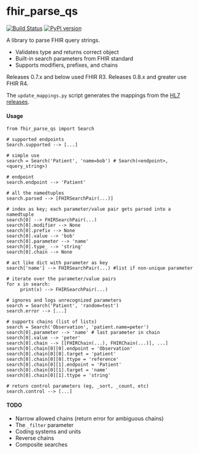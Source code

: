 # fhir_parse_qs

[![Build Status](https://travis-ci.com/teffalump/fhir_parse_qs.svg?branch=master)](https://travis-ci.com/teffalump/fhir_parse_qs)
[![PyPI version](https://badge.fury.io/py/fhir-parse-qs.svg)](https://badge.fury.io/py/fhir-parse-qs)

A library to parse FHIR query strings.

- Validates type and returns correct object
- Built-in search parameters from FHIR standard
- Supports modifiers, prefixes, and chains

Releases 0.7.x and below used FHIR R3. Releases 0.8.x and greater use FHIR R4.

The `update_mappings.py` script generates the mappings from the [HL7
releases](https://www.hl7.org/fhir/).

#### Usage

    from fhir_parse_qs import Search

    # supported endpoints
    Search.supported --> [...]

    # simple use
    search = Search('Patient', 'name=bob') # Search(<endpoint>, <query_string>)

    # endpoint
    search.endpoint --> 'Patient'

    # all the namedtuples
    search.parsed --> [FHIRSearchPair(...)]

    # index as key; each parameter/value pair gets parsed into a namedtuple
    search[0] --> FHIRSearchPair(...)
    search[0].modifier --> None
    search[0].prefix --> None
    search[0].value --> 'bob'
    search[0].parameter --> 'name'
    search[0].type_ --> 'string'
    search[0].chain --> None

    # act like dict with parameter as key
    search['name'] --> FHIRSearchPair(...) #list if non-unique parameter

    # iterate over the parameter/value pairs
    for x in search:
         print(x) --> FHIRSearchPair(...)

    # ignores and logs unrecognized parameters
    search = Search('Patient', 'random=test')
    search.error --> [...]

    # supports chains (list of lists)
    search = Search('Observation', 'patient.name=peter')
    search[0].parameter --> 'name' # last parameter in chain
    search[0].value --> 'peter'
    search[0].chain --> [[FHIRChain(...), FHIRChain(...)], ...]
    search[0].chain[0][0].endpoint = 'Observation'
    search[0].chain[0][0].target = 'patient'
    search[0].chain[0][0].ttype = 'reference'
    search[0].chain[0][1].endpoint = 'Patient'
    search[0].chain[0][1].target = 'name'
    search[0].chain[0][1].ttype = 'string'

    # return control parameters (eg, _sort, _count, etc)
    search.control --> [...]

#### TODO

- Narrow allowed chains (return error for ambiguous chains)
- The `_filter` parameter
- Coding systems and units
- Reverse chains
- Composite searches
